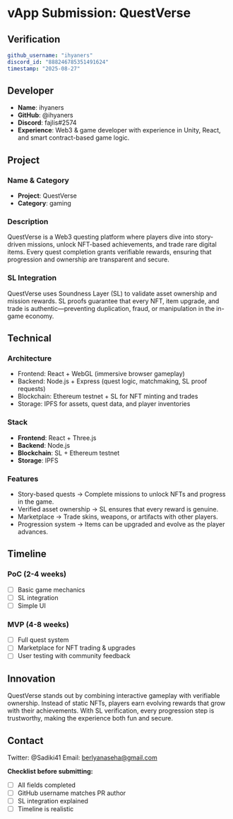 # vApp Submission: QuestVerse

## Verification
```yaml
github_username: "ihyaners"
discord_id: "888246785351491624"
timestamp: "2025-08-27"
```

## Developer
- **Name**: ihyaners
- **GitHub**: @ihyaners
- **Discord**: fajlis#2574
- **Experience**: Web3 & game developer with experience in Unity, React, and smart contract-based game logic.

## Project

### Name & Category
- **Project**: QuestVerse
- **Category**: gaming

### Description
QuestVerse is a Web3 questing platform where players dive into story-driven missions, unlock NFT-based achievements, and trade rare digital items. Every quest completion grants verifiable rewards, ensuring that progression and ownership are transparent and secure.

### SL Integration  
QuestVerse uses Soundness Layer (SL) to validate asset ownership and mission rewards. SL proofs guarantee that every NFT, item upgrade, and trade is authentic—preventing duplication, fraud, or manipulation in the in-game economy.

## Technical

### Architecture
- Frontend: React + WebGL (immersive browser gameplay)
- Backend: Node.js + Express (quest logic, matchmaking, SL proof requests)
- Blockchain: Ethereum testnet + SL for NFT minting and trades
- Storage: IPFS for assets, quest data, and player inventories

### Stack
- **Frontend**: React + Three.js
- **Backend**: Node.js
- **Blockchain**: SL + Ethereum testnet
- **Storage**: IPFS

### Features
- Story-based quests → Complete missions to unlock NFTs and progress in the game.
- Verified asset ownership → SL ensures that every reward is genuine.
- Marketplace → Trade skins, weapons, or artifacts with other players.
- Progression system → Items can be upgraded and evolve as the player advances.

## Timeline

### PoC (2-4 weeks)
- [ ] Basic game mechanics
- [ ] SL integration
- [ ] Simple UI

### MVP (4-8 weeks)  
- [ ] Full quest system
- [ ] Marketplace for NFT trading & upgrades
- [ ] User testing with community feedback

## Innovation
QuestVerse stands out by combining interactive gameplay with verifiable ownership. Instead of static NFTs, players earn evolving rewards that grow with their achievements. With SL verification, every progression step is trustworthy, making the experience both fun and secure.

## Contact
Twitter: @Sadiki41
Email: berlyanaseha@gmail.com

**Checklist before submitting:**
- [ ] All fields completed
- [ ] GitHub username matches PR author  
- [ ] SL integration explained
- [ ] Timeline is realistic
